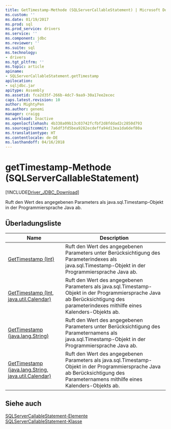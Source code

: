 ```yaml
---
title: GetTimestamp-Methode (SQLServerCallableStatement) | Microsoft Docs
ms.custom: ''
ms.date: 01/19/2017
ms.prod: sql
ms.prod_service: drivers
ms.service: ''
ms.component: jdbc
ms.reviewer: ''
ms.suite: sql
ms.technology:
- drivers
ms.tgt_pltfrm: ''
ms.topic: article
apiname:
- SQLServerCallableStatement.getTimestamp
apilocation:
- sqljdbc.jar
apitype: Assembly
ms.assetid: fca2d35f-266b-4dc7-9aa9-30a17ee2ecec
caps.latest.revision: 10
author: MightyPen
ms.author: genemi
manager: craigg
ms.workload: Inactive
ms.openlocfilehash: 4b338a09b13c03742fcfbf2d8fddad2c2850d793
ms.sourcegitcommit: 7a6df3fd5bea9282ecdeffa94d13ea1da6def80a
ms.translationtype: HT
ms.contentlocale: de-DE
ms.lasthandoff: 04/16/2018
---
```

# <a name="gettimestamp-method-sqlservercallablestatement"></a>getTimestamp-Methode (SQLServerCallableStatement)
[!INCLUDE[Driver_JDBC_Download](../../../includes/driver_jdbc_download.md)]

  Ruft den Wert des angegebenen Parameters als java.sql.Timestamp-Objekt in der Programmiersprache Java ab.  
  
## <a name="overload-list"></a>Überladungsliste  
  
|Name|Description|  
|----------|-----------------|  
|[GetTimestamp (Int)](../../../connect/jdbc/reference/gettimestamp-method-int.md)|Ruft den Wert des angegebenen Parameters unter Berücksichtigung des Parameterindexes als java.sql.Timestamp-Objekt in der Programmiersprache Java ab.|  
|[GetTimestamp (Int, java.util.Calendar)](../../../connect/jdbc/reference/gettimestamp-method-int-java-util-calendar.md)|Ruft den Wert des angegebenen Parameters als java.sql.Timestamp-Objekt in der Programmiersprache Java ab Berücksichtigung des parameterindexes mithilfe eines Kalenders-Objekts ab.|  
|[GetTimestamp (java.lang.String)](../../../connect/jdbc/reference/gettimestamp-method-java-lang-string.md)|Ruft den Wert des angegebenen Parameters unter Berücksichtigung des Parameternamens als java.sql.Timestamp-Objekt in der Programmiersprache Java ab.|  
|[GetTimestamp (java.lang.String, java.util.Calendar)](../../../connect/jdbc/reference/gettimestamp-method-java-lang-string-java-util-calendar.md)|Ruft den Wert des angegebenen Parameters als java.sql.Timestamp-Objekt in der Programmiersprache Java ab Berücksichtigung des Parameternamens mithilfe eines Kalenders-Objekts ab.|  
  
## <a name="see-also"></a>Siehe auch  
 [SQLServerCallableStatement-Elemente](../../../connect/jdbc/reference/sqlservercallablestatement-members.md)   
 [SQLServerCallableStatement-Klasse](../../../connect/jdbc/reference/sqlservercallablestatement-class.md)  
  
  
